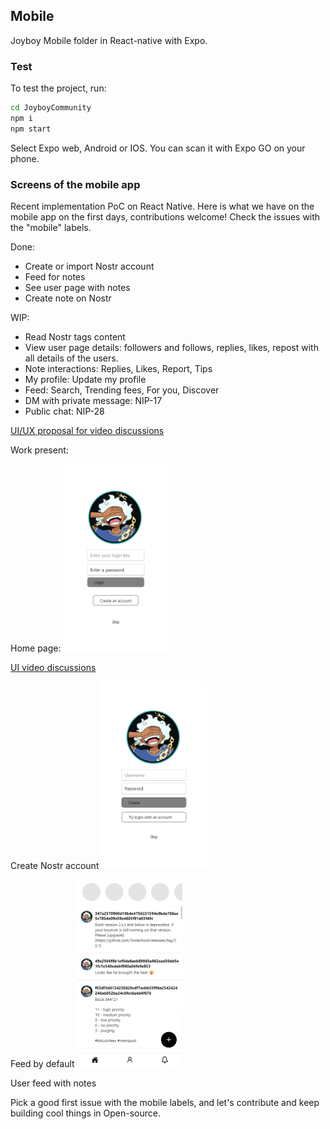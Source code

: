 ## Mobile

Joyboy Mobile folder in React-native with Expo.

### Test

To test the project, run:

```bash
cd JoyboyCommunity
npm i
npm start
```

Select Expo web, Android or IOS. You can scan it with Expo GO on your phone.

### Screens of the mobile app
Recent implementation PoC on React Native.
Here is what we have on the mobile app on the first days, contributions welcome! 
Check the issues with the "mobile" labels.

Done:
- Create or import Nostr account
- Feed for notes
- See user page with notes 
- Create note on Nostr 

WIP:
- Read Nostr tags content
- View user page details: followers and follows, replies, likes, repost with all details of the users.
- Note interactions: Replies, Likes, Report, Tips
- My profile: Update my profile
- Feed: Search, Trending fees, For you, Discover
- DM with private message: NIP-17
- Public chat: NIP-28
 
[UI/UX proposal for video discussions](https://github.com/keep-starknet-strange/joyboy/discussions/48#discussion-6683225)

Work present: 

Home page: 
  <img src="../resources/screens/onboard.png" alt="onboard" height="300"/>

[UI video discussions](https://t.me/JoyboyStarknet/206/397)

Create Nostr account
  <img src="../resources/screens/create-account.png" alt="create-account" height="300"/>

Feed by default
  <img src="../resources/screens/feed-default.png" alt="feed-default" height="300"/>

User feed with notes


Pick a good first issue with the mobile labels, and let's contribute and keep building cool things in Open-source.